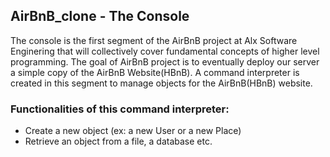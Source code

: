 ## AirBnB_clone - The Console
The console is the first segment of the AirBnB project at Alx Software Enginering that will collectively cover fundamental concepts of higher level programming. The goal of AirBnB project is to eventually deploy our server a simple copy of the AirBnB Website(HBnB). A command interpreter is created in this segment to manage objects for the AirBnB(HBnB) website.
### Functionalities of this command interpreter:
* Create a new object (ex: a new User or a new Place)
* Retrieve an object from a file, a database etc.

